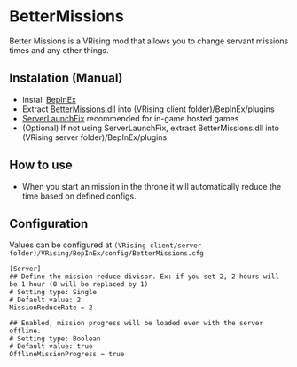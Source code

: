 # BetterMissions

Better Missions is a VRising mod that allows you to change servant missions times and any other things.

## Instalation (Manual)

* Install [BepInEx](https://docs.bepinex.dev/master/articles/user_guide/installation/index.html)
* Extract [BetterMissions.dll](https://github.com/caioreix/BetterMissions/releases) into (VRising client folder)/BepInEx/plugins
* [ServerLaunchFix](https://v-rising.thunderstore.io/package/Mythic/ServerLaunchFix/) recommended for in-game hosted
  games
* (Optional) If not using ServerLaunchFix, extract BetterMissions.dll into (VRising server folder)/BepInEx/plugins

## How to use

* When you start an mission in the throne it will automatically reduce the time based on defined configs.

## Configuration

Values can be configured at `(VRising client/server folder)/VRising/BepInEx/config/BetterMissions.cfg`

```
[Server]
## Define the mission reduce divisor. Ex: if you set 2, 2 hours will be 1 hour (0 will be replaced by 1)
# Setting type: Single
# Default value: 2
MissionReduceRate = 2

## Enabled, mission progress will be loaded even with the server offline.
# Setting type: Boolean
# Default value: true
OfflineMissionProgress = true
```
